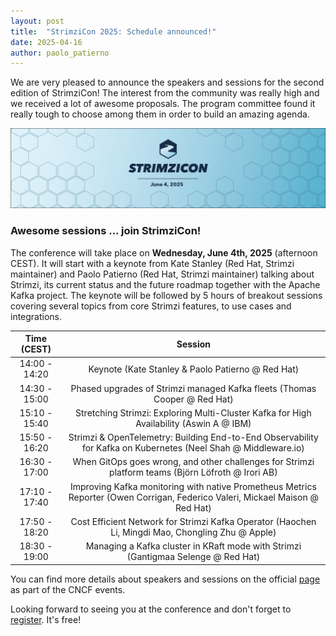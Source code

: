 ```yaml
---
layout: post
title:  "StrimziCon 2025: Schedule announced!"
date: 2025-04-16
author: paolo_patierno
---
```


We are very pleased to announce the speakers and sessions for the second edition of StrimziCon!
The interest from the community was really high and we received a lot of awesome proposals.
The program committee found it really tough to choose among them in order to build an amazing agenda.

<!--more-->

![StrimziCon 2025 Banner](/assets/images/posts/2025-01-29-strimzicon2025-banner.png)

### Awesome sessions ... join StrimziCon! 

The conference will take place on <b>Wednesday, June 4th, 2025</b> (afternoon CEST).
It will start with a keynote from Kate Stanley (Red Hat, Strimzi maintainer) and Paolo Patierno (Red Hat, Strimzi maintainer) talking about Strimzi, its current status and the future roadmap together with the Apache Kafka project.
The keynote will be followed by 5 hours of breakout sessions covering several topics from core Strimzi features, to use cases and integrations.

| Time (CEST) | Session |
|:---:|:---:|
| 14:00 - 14:20 | Keynote (Kate Stanley & Paolo Patierno @ Red Hat) |
| 14:30 - 15:00 | Phased upgrades of Strimzi managed Kafka fleets (Thomas Cooper @ Red Hat) |
| 15:10 - 15:40 | Stretching Strimzi: Exploring Multi-Cluster Kafka for High Availability (Aswin A @ IBM) |
| 15:50 - 16:20 | Strimzi & OpenTelemetry: Building End-to-End Observability for Kafka on Kubernetes (Neel Shah @ Middleware.io) |
| 16:30 - 17:00 | When GitOps goes wrong, and other challenges for Strimzi platform teams (Björn Löfroth @ Irori AB) |
| 17:10 - 17:40 | Improving Kafka monitoring with native Prometheus Metrics Reporter (Owen Corrigan, Federico Valeri, Mickael Maison @ Red Hat) |
| 17:50 - 18:20 | Cost Efficient Network for Strimzi Kafka Operator (Haochen Li, Mingdi Mao, Chongling Zhu @ Apple) |
| 18:30 - 19:00 | Managing a Kafka cluster in KRaft mode with Strimzi (Gantigmaa Selenge @ Red Hat) |

You can find more details about speakers and sessions on the official [page](https://community.cncf.io/events/details/cncf-virtual-project-events-hosted-by-cncf-presents-strimzicon-2025-virtual/) as part of the CNCF events.

Looking forward to seeing you at the conference and don't forget to [register](https://community.cncf.io/events/details/cncf-virtual-project-events-hosted-by-cncf-presents-strimzicon-2025-virtual/). It's free!